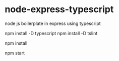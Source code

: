 # node-express-typescript
node js boilerplate in express using typescript

npm install -D typescript
npm install -D tslint

npm install

npm start
